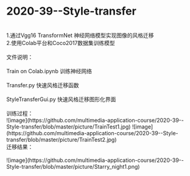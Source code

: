 # 2020-39--Style-transfer
<br>
1.通过Vgg16 TransformNet 神经网络模型实现图像的风格迁移
<br>
2.使用Colab平台和Coco2017数据集训练模型
<br>
<br>
文件说明：<br>
<br>
  Train on Colab.ipynb  训练神经网络<br>
  <br>
  Transfer.py           快速风格迁移函数<br>
  <br>
  StyleTransferGui.py   快速风格迁移图形化界面<br>
  <br>
训练过程：
<br>
  ![image](https://github.com/multimedia-application-course/2020-39--Style-transfer/blob/master/picture/TrainTest1.jpg)
  ![image](https://github.com/multimedia-application-course/2020-39--Style-transfer/blob/master/picture/TrainTest2.jpg)
<br>
迁移结果：<br>
<br>
  ![image](https://github.com/multimedia-application-course/2020-39--Style-transfer/blob/master/picture/Starry_night1.png)
